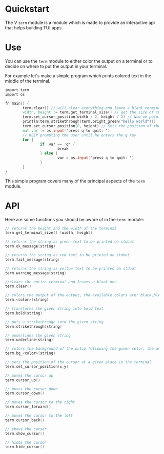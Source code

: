 # Quickstart

The V `term` module is a module which is made to provide an interactive api that helps building TUI apps.

# Use

You can use the `term` module to either color the output on a terminal or to decide on where to put the output in your terminal.

For example let's make a simple program which prints colored text in the middle of the terminal.

```v
import term
import os

fn main() {
        term.clear() // will clear everything and leave a blank terminal
        width, height := term.get_terminal_size() // get the size of the terminal 
        term.set_cursor_position(width / 2, height / 2) // Now we point the cursor to the middle of  the terminal 
        println(term.strikethrough(term.bright_green("hello world")))  // Print green text
        term.set_cursor_position(0, height) // Sets the position of the cursor to the bottom of the terminal
        mut var := os.input('press q to quit: ')
        // KEEP prompting the user until he enters the q key
        for {
                if  var == 'q' {
                        break
                } else {
                        var = os.input('press q to quit: ')
                }
        }
}
```

This simple program covers many of the principal aspects of the `term ` module.

# API

Here are some functions you should be aware of in the `term `module:

```v
// returns the height and the width of the terminal
term.get_terminal_size() (width, height)

// returns the string as green text to be printed on stdout 
term.ok_message(string)

// returns the string as red text to be printed on stdout 
term.fail_message(string)

// returns the string as yellow text to be printed on stdout 
term.warning_message(string)

//clears the entire terminal and leaves a blank one
term.clear()

// colors the output of the output, the available colors are: black,blue,yellow,green,cyan,gray,bright_blue,bright_green,bright_red,bright_black,bright_cyan
term.<color>(string)

// transforms the given string into bold text
term.bold(string)

// puts a strikethrough into the given string
term.strikethrough(string)

// underlines the given string
term.underline(string)

// colors the background of the outup following the given color, the available colors are: black,blue,yellow,green,cyan,gray
term.bg_<color>(string)

// sets the position of the cursor at a given place in the terminal
term.set_cursor_position(x,y)

// moves the cursor up
term.cursor_up()

// moves the cursor down
term.cursor_down()

// moves the cursor to the right
term.cursor_forward()

// moves the cursor to the left
term.cursor_back()

// shows the cursor
term.show_cursor()

// hides the cursor
term.hide_cursor()
```


